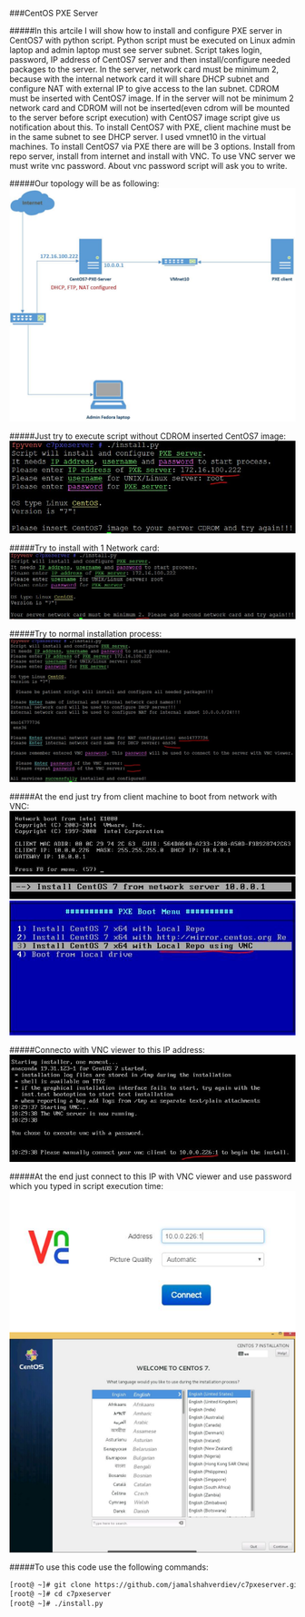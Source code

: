 ###CentOS PXE Server

#####In this artcile I will show how to install and configure PXE server in CentOS7 with python script. Python script must be executed on Linux admin laptop and admin laptop must see server subnet. Script takes login, password, IP address of CentOS7 server and then install/configure needed packages to the server. In the server, network card must be minimum 2, because with the internal network card it will share DHCP subnet and configure NAT with external IP to give access to the lan subnet. CDROM must be inserted with CentOS7 image. If in the server will not be minimum 2 network card and CDROM will not be inserted(even cdrom will be mounted to the server before script execution) with CentOS7 image script give us notification about this. To install CentOS7 with PXE, client machine must be in the same subnet to see DHCP server. I used vmnet10 in the virtual machines. To install CentOS7 via PXE there are will be 3 options. Install from repo server, install from internet and install with VNC. To use VNC server we must write vnc password. About vnc password script will ask you to write. 

#####Our topology will be as following:
![PXE topology](images/Topology.JPG)

#####Just try to execute script without CDROM inserted CentOS7 image:
![Without CDROM](images/without-cdrom.JPG)

#####Try to install with 1 Network card:
![Without one network card](images/1-net-card.JPG)

#####Try to normal installation process:
![normal installation](images/normal-result.JPG)

#####At the end just try from client machine to boot from network with VNC:
![F8 menu](images/F8.JPG)
![Enter](images/Enter.JPG)
![Choose-VNC](images/Choose-VNC.JPG)

#####Connecto with VNC viewer to this IP address:
![Connect to IP](images/VNC-IP.JPG)

#####At the end just connect to this IP with VNC viewer and use password which you typed in script execution time:
![VNC viewer](images/VNC-Vewer.JPG)
![Result of the work](images/Result-of-the-work.JPG)

#####To use this code use the following commands:
```sh
[root@ ~]# git clone https://github.com/jamalshahverdiev/c7pxeserver.git
[root@ ~]# cd c7pxeserver
[root@ ~]# ./install.py
```
